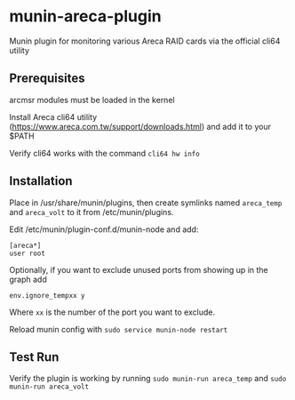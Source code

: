 # munin-areca-plugin
Munin plugin for monitoring various Areca RAID cards via the official cli64 utility

## Prerequisites
arcmsr modules must be loaded in the kernel

Install Areca cli64 utility (https://www.areca.com.tw/support/downloads.html) and add it to your $PATH

Verify cli64 works with the command `cli64 hw info`

## Installation
Place in /usr/share/munin/plugins, then create symlinks named `areca_temp` and `areca_volt` to it from /etc/munin/plugins.

Edit /etc/munin/plugin-conf.d/munin-node and add:
```
[areca*]
user root
```

Optionally, if you want to exclude unused ports from showing up in the graph add
```
env.ignore_tempxx y
```
Where `xx` is the number of the port you want to exclude.

Reload munin config with `sudo service munin-node restart`

## Test Run
Verify the plugin is working by running `sudo munin-run areca_temp` and `sudo munin-run areca_volt`
